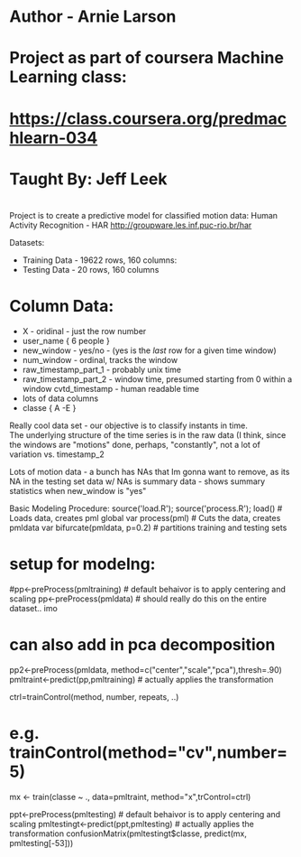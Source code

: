 # 
# Author - Arnie Larson
#
# Project as part of coursera Machine Learning class:
# https://class.coursera.org/predmachlearn-034
# Taught By: Jeff Leek
#

Project is to create a predictive model for classified motion data:
Human Activity Recognition - HAR
http://groupware.les.inf.puc-rio.br/har

Datasets:
- Training Data   - 19622 rows, 160 columns:
- Testing Data    - 20 rows, 160 columns

# Column Data:
- X - oridinal - just the row number
- user_name { 6 people }
- new_window - yes/no - (yes is the *last* row for a given time window)
- num_window - ordinal, tracks the window
- raw_timestamp_part_1    - probably unix time
- raw_timestamp_part_2    - window time, presumed starting from 0 within a window
 cvtd_timestamp          - human readable time
- lots of data columns
- classe { A -E }


Really cool data set - our objective is to classify instants in time.  
The underlying structure of the time series is in the raw data
(I think, since the windows are "motions" done, perhaps, "constantly", 
 not a lot of variation vs. timestamp_2

Lots of motion data - a bunch has NAs that Im gonna want to remove, as its NA in the testing set
data w/ NAs is summary data - shows summary statistics when new_window is "yes"

Basic Modeling Procedure:
source('load.R'); 
source('process.R');
load()              # Loads data, creates pml global var
process(pml)        # Cuts the data, creates pmldata var
bifurcate(pmldata, p=0.2)  # partitions training and testing sets
# setup for modelng:
#pp<-preProcess(pmltraining)    # default behaivor is to apply centering and scaling
pp<-preProcess(pmldata)         # should really do this on the entire dataset.. imo 
# can also add in pca decomposition
pp2<-preProcess(pmldata, method=c("center","scale","pca"),thresh=.90)
pmltraint<-predict(pp,pmltraining)  # actually applies the transformation

ctrl=trainControl(method, number, repeats, ..)
# e.g. trainControl(method="cv",number=5)
mx <- train(classe ~ ., data=pmltraint, method="x",trControl=ctrl)

ppt<-preProcess(pmltesting)     # default behaivor is to apply centering and scaling
pmltestingt<-predict(ppt,pmltesting)  # actually applies the transformation
confusionMatrix(pmltestingt$classe, predict(mx, pmltesting[-53]))


